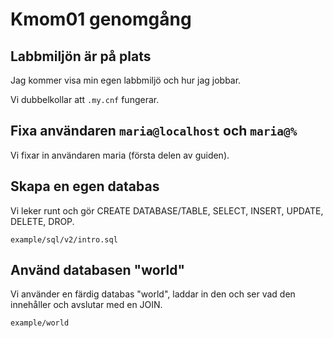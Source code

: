 Kmom01 genomgång
=========================



Labbmiljön är på plats
-------------------------

Jag kommer visa min egen labbmiljö och hur jag jobbar.

Vi dubbelkollar att `.my.cnf` fungerar.



Fixa användaren `maria@localhost` och `maria@%`
-------------------------

Vi fixar in användaren maria (första delen av guiden).



Skapa en egen databas
-------------------------

Vi leker runt och gör CREATE DATABASE/TABLE, SELECT, INSERT, UPDATE, DELETE, DROP.

`example/sql/v2/intro.sql`



Använd databasen "world"
-------------------------

Vi använder en färdig databas "world", laddar in den och ser vad den innehåller och avslutar med en JOIN.

`example/world`
